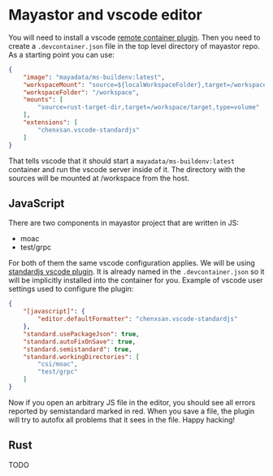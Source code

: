 # Mayastor and vscode editor

You will need to install a vscode [remote container plugin](https://marketplace.visualstudio.com/items?itemName=ms-vscode-remote.remote-containers).
Then you need to create a `.devcontainer.json` file in the top level directory
of mayastor repo. As a starting point you can use:

```json
{
    "image": "mayadata/ms-buildenv:latest",
    "workspaceMount": "source=${localWorkspaceFolder},target=/workspace,type=bind,consistency=delegated",
    "workspaceFolder": "/workspace",
    "mounts": [
        "source=rust-target-dir,target=/workspace/target,type=volume"
    ],
    "extensions": [
        "chenxsan.vscode-standardjs"
    ]
}
```

That tells vscode that it should start a `mayadata/ms-buildenv:latest` container
and run the vscode server inside of it. The directory with the sources will
be mounted at /workspace from the host.

## JavaScript

There are two components in mayastor project that are written in JS:

* moac
* test/grpc

For both of them the same vscode configuration applies. We will be using
[standardjs vscode plugin](https://marketplace.visualstudio.com/items?itemName=chenxsan.vscode-standardjs).
It is already named in the `.devcontainer.json` so it will be implicitly
installed into the container for you. Example of vscode user settings
used to configure the plugin:

```json
{
    "[javascript]": {
        "editor.defaultFormatter": "chenxsan.vscode-standardjs"
    },
    "standard.usePackageJson": true,
    "standard.autoFixOnSave": true,
    "standard.semistandard": true,
    "standard.workingDirectories": [
        "csi/moac",
        "test/grpc"
    ]
}
```

Now if you open an arbitrary JS file in the editor, you should see all errors
reported by semistandard marked in red. When you save a file, the plugin will
try to autofix all problems that it sees in the file. Happy hacking!

## Rust

TODO
